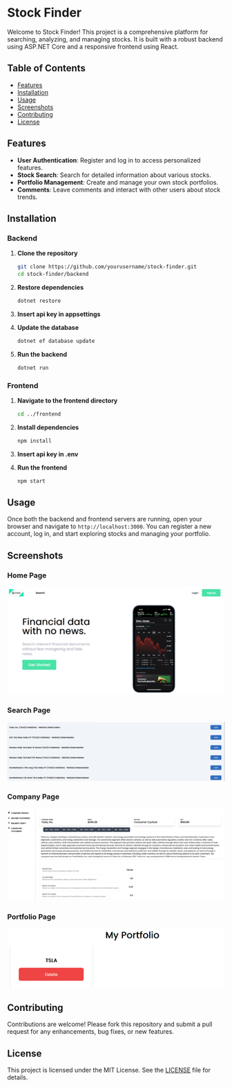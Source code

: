# Stock Finder

Welcome to Stock Finder! This project is a comprehensive platform for searching, analyzing, and managing stocks. It is built with a robust backend using ASP.NET Core and a responsive frontend using React.

## Table of Contents

- [Features](#features)
- [Installation](#installation)
- [Usage](#usage)
- [Screenshots](#screenshots)
- [Contributing](#contributing)
- [License](#license)

## Features

- **User Authentication**: Register and log in to access personalized features.
- **Stock Search**: Search for detailed information about various stocks.
- **Portfolio Management**: Create and manage your own stock portfolios.
- **Comments**: Leave comments and interact with other users about stock trends.

## Installation

### Backend

1. **Clone the repository**
    ```sh
    git clone https://github.com/yourusername/stock-finder.git
    cd stock-finder/backend
    ```

2. **Restore dependencies**
    ```sh
    dotnet restore
    ```
3. **Insert api key in appsettings**

4. **Update the database**
    ```sh
    dotnet ef database update
    ```

5. **Run the backend**
    ```sh
    dotnet run
    ```

### Frontend

1. **Navigate to the frontend directory**
    ```sh
    cd ../frontend
    ```

2. **Install dependencies**
    ```sh
    npm install
    ```
3. **Insert api key in .env**

4. **Run the frontend**
    ```sh
    npm start
    ```

## Usage

Once both the backend and frontend servers are running, open your browser and navigate to `http://localhost:3000`. You can register a new account, log in, and start exploring stocks and managing your portfolio.

## Screenshots

### Home Page
![Home Page](screenshots/home.png)

### Search Page
![Search Page](screenshots/search.PNG)

### Company Page
![Company Page](screenshots/company.PNG)

### Portfolio Page
![Portfolio Page](screenshots/portfolio.PNG)

## Contributing

Contributions are welcome! Please fork this repository and submit a pull request for any enhancements, bug fixes, or new features.

## License

This project is licensed under the MIT License. See the [LICENSE](LICENSE) file for details.
